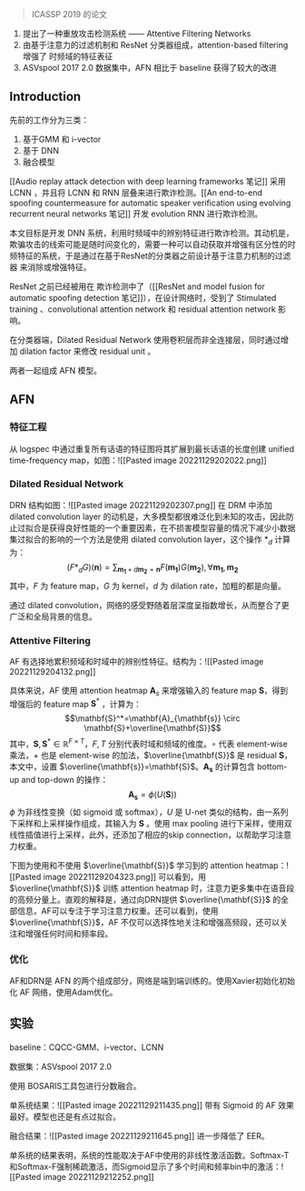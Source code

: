 > ICASSP 2019 的论文

1. 提出了一种重放攻击检测系统 —— Attentive Filtering Networks
2. 由基于注意力的过滤机制和 ResNet 分类器组成，attention-based filtering 增强了 时频域的特征表征
3. ASVspool 2017 2.0 数据集中，AFN 相比于 baseline 获得了较大的改进

## Introduction

先前的工作分为三类：
1. 基于GMM 和 i-vector
2. 基于 DNN
3. 融合模型

[[Audio replay attack detection with deep learning frameworks 笔记]] 采用 LCNN ，并且将 LCNN 和 RNN 层叠来进行欺诈检测。[[An end-to-end spoofing countermeasure for automatic speaker verification using evolving recurrent neural networks 笔记]] 开发  evolution RNN  进行欺诈检测。

本文目标是开发 DNN 系统，利用时频域中的辨别特征进行欺诈检测。其动机是，欺骗攻击的线索可能是随时间变化的，需要一种可以自动获取并增强有区分性的时频特征的系统，于是通过在基于ResNet的分类器之前设计基于注意力机制的过滤器 来消除或增强特征。

ResNet 之前已经被用在 欺诈检测中了（[[ResNet and model fusion for automatic spoofing detection 笔记]]），在设计网络时，受到了 Stimulated training 、convolutional attention network  和 residual attention network 影响。

在分类器端，Dilated Residual Network 使用卷积层而非全连接层，同时通过增加 dilation factor 来修改 residual unit 。

两者一起组成 AFN 模型。

## AFN

### 特征工程

从 logspec 中通过重复所有话语的特征图将其扩展到最长话语的长度创建 unified time-frequency map，如图：![[Pasted image 20221129202022.png]]


### Dilated Residual Network

DRN 结构如图：![[Pasted image 20221129202307.png]]
在 DRM 中添加 dilated convolution layer 的动机是，大多模型都很难泛化到未知的攻击，因此防止过拟合是获得良好性能的一个重要因素，在不损害模型容量的情况下减少小数据集过拟合的影响的一个方法是使用 dilated convolution layer，这个操作 $*_d$ 计算为：$$\left(F *_d G\right)(\mathbf{n})=\sum_{\mathbf{m}_{\mathbf{1}}+d \mathbf{m}_{\mathbf{2}}=\mathbf{n}} F\left(\mathbf{m}_{\mathbf{1}}\right) G\left(\mathbf{m}_{\mathbf{2}}\right), \forall \mathbf{m}_{\mathbf{1}}, \mathbf{m}_{\mathbf{2}}$$
其中，$F$ 为 feature map，$G$ 为 kernel，$d$ 为 dilation rate，加粗的都是向量。  

通过 dilated convolution，网络的感受野随着层深度呈指数增长，从而整合了更广泛和全局背景的信息。

### Attentive Filtering

AF 有选择地累积频域和时域中的辨别性特征。结构为：![[Pasted image 20221129204132.png]]

具体来说，AF 使用  attention heatmap $\mathbf{A}_s$ 来增强输入的  feature map $\mathbf{S}$，得到增强后的 feature map $\mathbf{S}^*$ ，计算为：$$\mathbf{S}^*=\mathbf{A}_{\mathbf{s}} \circ \mathbf{S}+\overline{\mathbf{S}}$$
其中，$\mathbf{S}, \mathbf{S}^* \in \mathbb{R}^{F \times T}$，$F,T$ 分别代表时域和频域的维度。$\circ$ 代表 element-wise 乘法，$+$ 也是 element-wise 的加法，$\overline{\mathbf{S}}$ 是 residual $\mathbf{S}$，本文中，设置 $\overline{\mathbf{s}}=\mathbf{S}$。$\mathbf{A}_{\mathbf{s}}$ 的计算包含 bottom-up and top-down 的操作：$$\mathbf{A}_{\mathbf{s}}=\phi(U(\mathbf{S}))$$
$\phi$ 为非线性变换（如 sigmoid 或 softmax），$U$ 是 U-net 类似的结构，由一系列下采样和上采样操作组成，其输入为 $\mathbf{S}$ 。使用 max pooling 进行下采样，使用双线性插值进行上采样，此外，还添加了相应的skip connection，以帮助学习注意力权重。  

下图为使用和不使用 $\overline{\mathbf{S}}$ 学习到的 attention heatmap：![[Pasted image 20221129204323.png]]
可以看到，用 $\overline{\mathbf{S}}$ 训练 attention heatmap 时，注意力更多集中在语音段的高频分量上。直观的解释是，通过向DRN提供 $\overline{\mathbf{S}}$ 的全部信息，AF可以专注于学习注意力权重。还可以看到，使用 $\overline{\mathbf{S}}$，AF 不仅可以选择性地关注和增强高频段，还可以关注和增强任何时间和频率段。

### 优化

AF和DRN是 AFN 的两个组成部分，网络是端到端训练的。使用Xavier初始化初始化 AF 网络，使用Adam优化。

## 实验

baseline：CQCC-GMM、i-vector、LCNN

数据集：ASVspool 2017 2.0

使用 BOSARIS工具包进行分数融合。

单系统结果：![[Pasted image 20221129211435.png]]
带有 Sigmoid 的 AF 效果最好。模型也还是有点过拟合。

融合结果：![[Pasted image 20221129211645.png]]
进一步降低了 EER。

单系统的结果表明，系统的性能取决于AF中使用的非线性激活函数。Softmax-T和Softmax-F强制稀疏激活，而Sigmoid显示了多个时间和频率bin中的激活：![[Pasted image 20221129212252.png]]